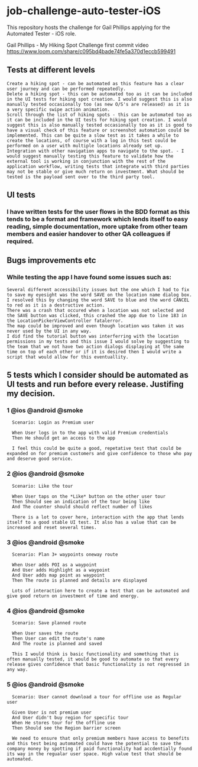 # job-challenge-auto-tester-iOS

This repository hosts the challenge for Gail Phillips applying for the Automated Tester - iOS role.

Gail Phillips - My Hiking Spot Challenge first commit video
https://www.loom.com/share/c095bd4bade74fe5a370d1eccb599491  

## Tests at different levels 

    Create a hiking spot - can be automated as this feature has a clear user journey and can be performed repeatedly. 
    Delete a hiking spot - this can be automated too as it can be included in the UI tests for hiking spot creation. I would suggest this is also manually tested occasionally too (as new O/S's are released) as it is a very specific swipe action animation. 
    Scroll through the list of hiking spots - this can be automated too as it can be included in the UI tests for hiking spot creation. I would suggest this is also manually tested occasionally too as it is good to have a visual check of this feature or screenshot automation could be implemented. This can be quite a slow test as it takes a while to create the locations, of course with a log in this test could be performed on a user with multiple locations already set up. 
    Integration with other navigation apps to navigate to the spot. - I would suggest manually testing this feature to validate how the external tool is working in conjunction with the rest of the application workflow, writing tests that integrate with third parties may not be stable or give much return on investment. What should be tested is the payload sent over to the third party tool. 
  

## UI tests

### I have written tests for the user flows in the BDD format as this tends to be a format and framework which lends itself to easy reading, simple documentation, more uptake from other team members and easier handover to other QA colleagues if required.  


## Bugs improvements etc 

### While testing the app I have found some issues such as: 
    Several different accessibility issues but the one which I had to fix to save my eyesight was the word SAVE on the location name dialog box. I resolved this by changing the word SAVE to blue and the word CANCEL to red as it is a destructive action. 
    There was a crash that occured when a location was not selected and the SAVE button was clicked, this crashed the app due to line 183 in the LocationPickerViewController fatalerror.
    The map could be improved and even though location was taken it was never used by the UI in any way. 
    I did find the tutorial button was interferring with the location permissions in my tests and this issue I would solve by suggesting to the team that we not have two action dialogs displaying at the same time on top of each other or if it is desired then I would write a script that would allow for this eventuallity. 

## 5 tests which I consider should be automated as UI tests and run before every release. Justifing my decision.

### 1 @ios @android @smoke
      Scenario: Login as Premium user

      When User logs in to the app with valid Premium credentials
      Then He should get an access to the app
      
      I feel this could be quite a good, repetative test that could be expanded on for premium customers and give confidence to those who pay and deserve good service. 

### 2 @ios @android @smoke
      Scenario: Like the tour

      When User taps on the *Like* button on the other user tour
      Then Should see an indication of the tour being like
      And The counter should should reflect number of likes
      
      There is a lot to cover here, interaction with the app that lends itself to a good stable UI test. It also has a value that can be increased and reset several times. 
      
### 3 @ios @android @smoke
      Scenario: Plan 3+ waypoints oneway route

      When User adds POI as a waypoint
      And User adds Highlight as a waypoint
      And User adds map point as waypoint
      Then The route is planned and details are displayed
      
      Lots of interaction here to create a test that can be automated and give good return on investment of time and energy. 
      
### 4 @ios @android @smoke
      Scenario: Save planned route

      When User saves the route
      Then User can edit the route's name
      And The route is planned and saved
      
      This I would think is basic functionality and something that is often manually tested, it would be good to automate so that every release gives confidence that basic functionality is not regressed in any way. 
      
### 5 @ios @android @smoke
      Scenario: User cannot download a tour for offline use as Regular user

      Given User is not premium user 
      And User didn't buy region for specific tour         
      When He stores tour for the offline use
      Then Should see the Region barrier screen
      
      We need to ensure that only premium members have access to benefits and this test being automated could have the potential to save the company money by spotting if paid functionality had accdentially found its way in the regualar user space. High value test that should be automated. 

